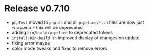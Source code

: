 # Release v0.7.10

- `phpTest` moved to `php.sh` and all `pipeline/*.sh` files are now just wrappers - this will be deprecated
- adding `bin/build/pipeline` to deprecated tokens
- `install-bin-build.sh` improved display of changes on update
- fixing error maybe
- color mode tweaks and fixes to remove errors
